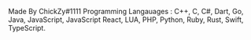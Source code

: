 Made By ChickZy#1111
Programming Langauages : C++, C, C#, Dart, Go, Java, JavaScript, JavaScript React, LUA, PHP, Python, Ruby, Rust, Swift, TypeScript.
